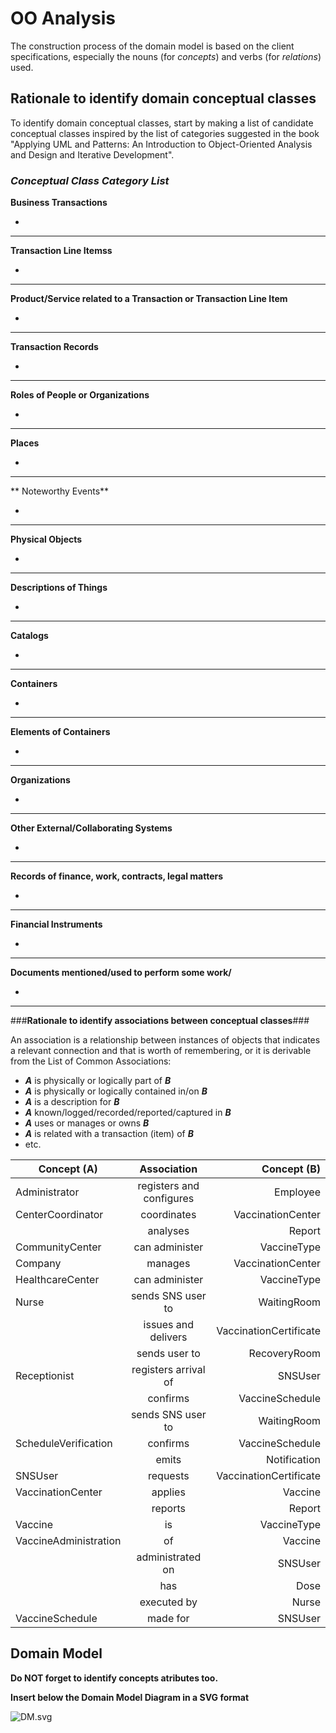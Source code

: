 # OO Analysis #

The construction process of the domain model is based on the client specifications, especially the nouns (for _concepts_) and verbs (for _relations_) used.

## Rationale to identify domain conceptual classes ##
To identify domain conceptual classes, start by making a list of candidate conceptual classes inspired by the list of categories suggested in the book "Applying UML and Patterns: An Introduction to Object-Oriented Analysis and Design and Iterative Development".


### _Conceptual Class Category List_ ###

**Business Transactions**

*

---

**Transaction Line Itemss**

*

---

**Product/Service related to a Transaction or Transaction Line Item**

*

---


**Transaction Records**

*

---  


**Roles of People or Organizations**

*


---


**Places**

*

---

** Noteworthy Events**

*

---


**Physical Objects**

*

---


**Descriptions of Things**

*


---


**Catalogs**

*

---


**Containers**

*

---


**Elements of Containers**

*

---


**Organizations**

*

---

**Other External/Collaborating Systems**

*


---


**Records of finance, work, contracts, legal matters**

*

---


**Financial Instruments**

*

---


**Documents mentioned/used to perform some work/**

*
---



###**Rationale to identify associations between conceptual classes**###

An association is a relationship between instances of objects that indicates a relevant connection and that is worth of remembering, or it is derivable from the List of Common Associations:

+ **_A_** is physically or logically part of **_B_**
+ **_A_** is physically or logically contained in/on **_B_**
+ **_A_** is a description for **_B_**
+ **_A_** known/logged/recorded/reported/captured in **_B_**
+ **_A_** uses or manages or owns **_B_**
+ **_A_** is related with a transaction (item) of **_B_**
+ etc.



| Concept (A) 		|  Association   	|  Concept (B) |
|----------	   		|:-------------:		|------:       |
| Administrator  	| registers and configures    		 	| Employee  |
| CenterCoordinator  	| coordinates    		 	| VaccinationCenter  |
|   	| analyses    		 	| Report  |
| CommunityCenter  	| can administer    		 	| VaccineType  |
| Company  	| manages    		 	| VaccinationCenter  |
| HealthcareCenter  	| can administer    		 	| VaccineType  |
| Nurse  	| sends SNS user to    		 	| WaitingRoom  |
|   	| issues and delivers    		 	| VaccinationCertificate  |
|   	| sends user to    		 	| RecoveryRoom  |
| Receptionist  	| registers arrival of    		 	| SNSUser  |
|   	| confirms    		 	| VaccineSchedule  |
|   	| sends SNS user to    		 	| WaitingRoom  |
| ScheduleVerification  	| confirms    		 	| VaccineSchedule  |
|   	| emits    		 	| Notification  |
| SNSUser  	| requests    		 	| VaccinationCertificate  |
| VaccinationCenter  	| applies    		 	| Vaccine  |
|   	| reports    		 	| Report  |
| Vaccine  	| is    		 	| VaccineType  |
| VaccineAdministration  	| of    		 	| Vaccine  |
|   	| administrated on    		 	| SNSUser  |
|   	| has    		 	| Dose  |
|   	| executed by    		 	| Nurse  |
| VaccineSchedule  	| made for    		 	| SNSUser  |




## Domain Model

**Do NOT forget to identify concepts atributes too.**

**Insert below the Domain Model Diagram in a SVG format**

![DM.svg](/Users/diogonapoles/Desktop/DM.svg)


